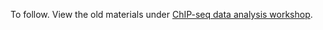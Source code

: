 To follow. View the old materials under [ChIP-seq data analysis workshop](https://nbisweden.github.io/workshop-archive/workshop-ChIP-seq/2018-11-07/). 



<!-- # Lab Tutorials


## Setting up

* [Setup](tutorials/lab-setup.md)



## Day 1: DNA methylation


## Day 2: Workflow for ChIP-seq data processing

* [ChIP-seq data processing and QC](tutorials/lab-chipseq-processing.md) (Agata)

* [Visualisation](tutorials/lab-vis.md) (?)

* [Alternative way to QC in R](tutorials/lab-chipqc.md) (Agata)


## Day 3: Downstream analyses


* [Main differential binding and functional annotations workflow](tutorials/lab-diffBinding-local.md) (Olga) [local version]

* [Main differential binding and functional annotations workflow](tutorials/lab-diffBinding-remote.md) (Olga) [Uppmax version]

* [ChIPseeker package for ChIP profiling, peaks annotations, visualisation and functional annotations](tutorials/lab-ChIPseeker.md) (Olga) [local]

* [Motifs finding](tutorials/lab-motifs.md) (Jakub) [Uppmax]

* [Calling broad peaks](tutorials/lab-broadpeaks.md) (Agata) [local]

* [Alternative differential binding analyses using csaw](tutorials/) (Agata) [local]



## Day 4: ATAC-seq, special cases and curiosities

Introduction to practicals IV:

* ATAC-seq

* scATAC-seq

* [Scaling normalisation for ChIP-seq with exogenous chromatin spike](tutorials/lab-exospike.md) (Agata) [local]

* [Finding data in public resources](tutorials/lab-public-resources.md) (Jakub) [local]





## Day 5: Omics integration















<!--
How to link:

Let's link a lecture [here](lectures/Meyer_Liu_bias_nihms680120.pdf)

Let's link a tutorial [here](tutorials/day2/lab-chipseq-proc/chipseq-proc.md)
 -->
